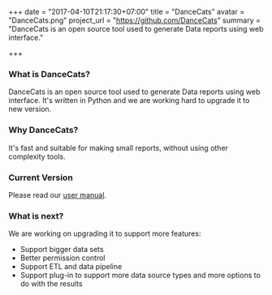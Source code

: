 +++
date = "2017-04-10T21:17:30+07:00"
title = "DanceCats"
avatar = "DanceCats.png"
project_url = "https://github.com/DanceCats"
summary = "DanceCats is an open source tool used to generate Data reports using web interface."

+++

### What is DanceCats?

DanceCats is an open source tool used to generate Data reports using
web interface. It's written in Python and we are working hard to
upgrade it to new version.

### Why DanceCats?

It's fast and suitable for making small reports, without using other
complexity tools.

### Current Version

Please read our [user manual](http://dancecat.meonhun.com/manual.html).

### What is next?

We are working on upgrading it to support more features:

- Support bigger data sets
- Better permission control
- Support ETL and data pipeline
- Support plug-in to support more data source types and more options
to do with the results
